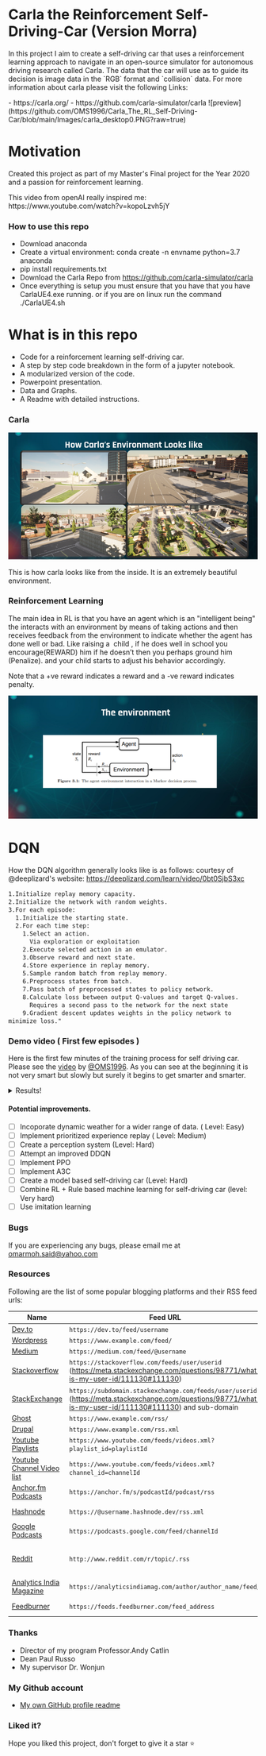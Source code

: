 # Carla the Reinforcement Self-Driving-Car (Version Morra)
<p>In this project I aim to create a self-driving car that uses a reinforcement learning approach to navigate in an open-source simulator for autonomous driving research called Carla. The data that the car will use as to guide its decision is image data in the `RGB` format and `collision` data. For more information about carla please visit the following Links:</p>
- https://carla.org/
- https://github.com/carla-simulator/carla
![preview](https://github.com/OMS1996/Carla_The_RL_Self-Driving-Car/blob/main/Images/carla_desktop0.PNG?raw=true)

# Motivation
<p> Created this project as part of my Master's Final project for the Year 2020 and a passion for reinforcement learning. </p>
This video from openAI really inspired me: https://www.youtube.com/watch?v=kopoLzvh5jY

### How to use this repo
- Download anaconda
- Create a virtual environment: conda create -n envname python=3.7 anaconda
- pip install requirements.txt
- Download the Carla Repo from https://github.com/carla-simulator/carla
- Once everything is setup you must ensure that you have that you have CarlaUE4.exe running. or if you are on linux run the command ./CarlaUE4.sh

# What is in this repo
- Code for a reinforcement learning self-driving car.
- A step by step code breakdown in the form of a jupyter notebook.
- A modularized version of the code.
- Powerpoint presentation.
- Data and Graphs.
- A Readme with detailed instructions.

### Carla

![preview](https://github.com/OMS1996/Carla_The_RL_Self-Driving-Car/blob/main/Images/carla_look1.PNG?raw=true)

This is how carla looks like from the inside. It is an extremely beautiful environment.

### Reinforcement Learning 
The main idea in RL is that you have an agent which is an "intelligent being" the interacts with an environment by means of taking actions and then receives feedback from the environment to indicate whether the agent has done well or bad. Like raising a  child , if he does well in school you encourage(REWARD) him if he doesn’t then you perhaps ground him (Penalize). and your child starts to adjust his behavior accordingly.

Note that a +ve reward indicates a reward and a -ve reward indicates penalty.

![preview](https://github.com/OMS1996/Carla_The_RL_Self-Driving-Car/blob/main/Images/rl_env1.PNG)

# DQN
How the DQN algorithm generally looks like is as follows: courtesy of @deeplizard's website: https://deeplizard.com/learn/video/0bt0SjbS3xc
<!-- BLOG-POST-LIST:START -->
<!-- BLOG-POST-LIST:END -->
```
1.Initialize replay memory capacity.
2.Initialize the network with random weights.
3.For each episode:
  1.Initialize the starting state.
  2.For each time step:
    1.Select an action.
      Via exploration or exploitation
    2.Execute selected action in an emulator.
    3.Observe reward and next state.
    4.Store experience in replay memory.
    5.Sample random batch from replay memory.
    6.Preprocess states from batch.
    7.Pass batch of preprocessed states to policy network.
    8.Calculate loss between output Q-values and target Q-values.
      Requires a second pass to the network for the next state
    9.Gradient descent updates weights in the policy network to minimize loss."
```


### Demo video ( First few episodes )
Here is the first few minutes of the training process for self driving car.
Please see the [video](https://www.youtube.com/watch?v=oAbDeb887_U) by [@OMS1996](https://github.com/OMS1996).
As you can see at the beginning it is not very smart but slowly but surely it begins to get smarter and smarter.

<details>
  <summary>Results!</summary>

  ![advanced](https://.png)
</details>

#### Potential improvements.
- [ ] Incoporate dynamic weather for a wider range of data. ( Level: Easy)
- [ ] Implement prioritized experience replay ( Level: Medium)
- [ ] Create a perception system (Level: Hard)
- [ ] Attempt an improved DDQN
- [ ] Implement PPO 
- [ ] Implement A3C
- [ ] Create a model based self-driving car (Level: Hard)
- [ ] Combine RL + Rule based machine learning for self-driving car (level: Very hard)
- [ ] Use imitation learning

### Bugs
If you are experiencing any bugs, please email me at omarmoh.said@yahoo.com

### Resources
Following are the list of some popular blogging platforms and their RSS feed urls:

| Name | Feed URL | Comments 
|--------|--------|--------
| [Dev.to](https://dev.to/) | `https://dev.to/feed/username` | Replace username with your own username 
| [Wordpress](https://wordpress.org/) | `https://www.example.com/feed/` | Replace with your own blog url 
| [Medium](https://medium.com/) | `https://medium.com/feed/@username` | Replace @username with your Medium username 
| [Stackoverflow](https://stackoverflow.com/) | `https://stackoverflow.com/feeds/user/userid` (https://meta.stackexchange.com/questions/98771/what-is-my-user-id/111130#111130) | https://stackoverflow.com/feeds/user/5283532 |
| [StackExchange](https://stackexchange.com/) | `https://subdomain.stackexchange.com/feeds/user/userid` (https://meta.stackexchange.com/questions/98771/what-is-my-user-id/111130#111130) and sub-domain | https://devops.stackexchange.com/feeds/user/15 |
| [Ghost](https://ghost.org/) | `https://www.example.com/rss/` | Replace with your own blog url 
| [Drupal](https://www.drupal.org/) | `https://www.example.com/rss.xml` | Replace with your own blog url 
| [Youtube Playlists](https://www.youtube.com) | `https://www.youtube.com/feeds/videos.xml?playlist_id=playlistId` | Replace `playlistId` with your own Youtube playlist id | https://www.youtube.com/feeds/videos.xml?playlist_id=PLJNqgDLpd5E69Kc664st4j7727sbzyx0X |
| [Youtube Channel Video list](https://www.youtube.com) |  `https://www.youtube.com/feeds/videos.xml?channel_id=channelId` | Replace `channelId` with your own Youtube channel id | https://www.youtube.com/feeds/videos.xml?channel_id=UCDCHcqyeQgJ-jVSd6VJkbCw |
| [Anchor.fm Podcasts](https://anchor.fm/) | `https://anchor.fm/s/podcastId/podcast/rss` | You can get the rss feed url of a podcast by following [these](https://help.anchor.fm/hc/en-us/articles/360027712351-Locating-your-Anchor-RSS-feed) instructions 
| [Hashnode](https://hashnode.com/) | `https://@username.hashnode.dev/rss.xml` | Replace @username with your Hashnode username | https://polilluminato.hashnode.dev/rss.xml |
| [Google Podcasts](https://podcasts.google.com/) | `https://podcasts.google.com/feed/channelId` | Replace `channelId` with your Google podcast channel Id | https://podcasts.google.com/feed/aHR0cHM6Ly9mZWVkcy5zb3VuZGNsb3VkLmNvbS91c2Vycy9zb3VuZGNsb3VkOnVzZXJzOjYyOTIxMTkwL3NvdW5kcy5yc3M= |
| [Reddit](https://www.reddit.com/) | `http://www.reddit.com/r/topic/.rss` | You can create an RSS feed by adding '.rss' to the end of an existing Reddit URL. Replace `topic` with SubReddit topic that interest you or localized to you.| http://www.reddit.com/r/news/.rss |
| [Analytics India Magazine](https://analyticsindiamag.com/) | `https://analyticsindiamag.com/author/author_name/feed/` | Replace `author_name` with your name | https://analyticsindiamag.com/author/kaustubhgupta1828gmail-com/feed/ |
| [Feedburner](https://feedburner.com/) | `https://feeds.feedburner.com/feed_address` | Replace `feed_address` with your Feedburner feed address 

### Thanks 
- Director of my program Professor.Andy Catlin
- Dean Paul Russo
- My supervisor Dr. Wonjun


### My Github account
* [My own GitHub profile readme](https://github.com/OMS1996) 

### Liked it?
Hope you liked this project, don't forget to give it a star ⭐



